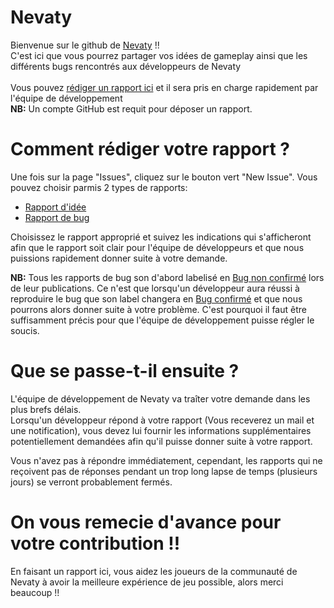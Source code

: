# Nevaty

Bienvenue sur le github de <a href="https://nevaty.fr">Nevaty</a> !! <br/>
C'est ici que vous pourrez partager vos idées de gameplay ainsi que les différents bugs rencontrés aux développeurs de Nevaty
<br/> <br/>
Vous pouvez <a href="https://github.com/Supre-le-sucre/Nevaty/issues/new/choose">rédiger un rapport ici</a> et il sera pris en charge rapidement par l'équipe de développement
<br/>
**NB:** Un compte GitHub est requit pour déposer un rapport.

# Comment rédiger votre rapport ?

Une fois sur la page "Issues", cliquez sur le bouton vert "New Issue". Vous pouvez choisir parmis 2 types de rapports:

- <a href="https://github.com/Supre-le-sucre/Nevaty/issues/new?assignees=&labels=Id%C3%A9e&template=rapport-d-id-e.md&title=Id%C3%A9e+%3E%3E+Titre+de+votre+rapport"> Rapport d'idée </a>
- <a href="https://github.com/Supre-le-sucre/Nevaty/issues/new?assignees=&labels=Bug+non+confirm%C3%A9&template=rapport-de-bug.md&title=BUG+%3E%3E+Titre+de+votre+rapportt">Rapport de bug </a>

Choisissez le rapport approprié et suivez les indications qui s'afficheront afin que le rapport soit clair pour l'équipe de développeurs et que nous puissions rapidement donner suite à votre demande.

**NB:** Tous les rapports de bug son d'abord labelisé en <a href="https://github.com/Supre-le-sucre/Nevaty/labels/Bug%20non%20confirm%C3%A9">Bug non confirmé</a> lors de leur publications. Ce n'est que lorsqu'un développeur aura réussi à reproduire le bug que son label changera en <a href="https://github.com/Supre-le-sucre/Nevaty/labels/Bug%20confirm%C3%A9">Bug confirmé</a> et que nous pourrons alors donner suite à votre problème. C'est pourquoi il faut être suffisamment précis pour que l'équipe de développement puisse régler le soucis.

# Que se passe-t-il ensuite ?

L'équipe de développement de Nevaty va traîter votre demande dans les plus brefs délais. <br/> Lorsqu'un développeur répond à votre rapport (Vous receverez un mail et une notification), vous devez lui fournir les informations supplémentaires
potentiellement demandées afin qu'il puisse donner suite à votre rapport.

Vous n'avez pas à répondre immédiatement, cependant, les rapports qui ne reçoivent pas de réponses pendant un trop long lapse de temps (plusieurs jours) se verront probablement fermés.

# On vous remecie d'avance pour votre contribution !!

En faisant un rapport ici, vous aidez les joueurs de la communauté de Nevaty à avoir la meilleure expérience de jeu possible, alors merci beaucoup !!
